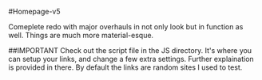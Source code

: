 #Homepage-v5

Comeplete redo with major overhauls in not only look but in function as well. Things are much more material-esque.

##IMPORTANT
Check out the script file in the JS directory. It's where you can setup your links, and change a few extra settings. Further explaination is provided in there.
By default the links are random sites I used to test. 
